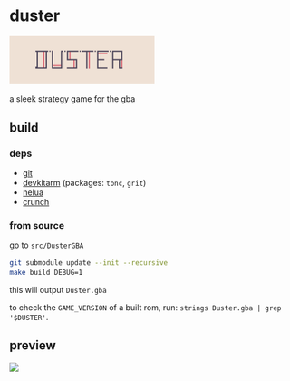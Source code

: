 
# duster

<img src="media/bannerw.png" width="256">

a sleek strategy game for the gba

## build

### deps

+ [git](https://git-scm.com/)
+ [devkitarm](https://devkitpro.org/wiki/Getting_Started) (packages: `tonc`, `grit`)
+ [nelua](https://github.com/edubart/nelua-lang/)
+ [crunch](https://github.com/redthing1/crunch)

### from source

go to `src/DusterGBA`
```sh
git submodule update --init --recursive
make build DEBUG=1
```

this will output `Duster.gba`

to check the `GAME_VERSION` of a built rom, run: `strings Duster.gba | grep '$DUSTER'`.

## preview

<img src="https://raw.githubusercontent.com/wiki/redthing1/duster/duster_test14.webp" width="512">
